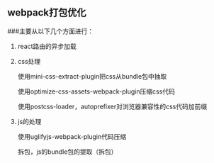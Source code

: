 ## webpack打包优化


###主要从以下几个方面进行：

1. react路由的异步加载

2. css处理

    使用mini-css-extract-plugin把css从bundle包中抽取
    
    使用optimize-css-assets-webpack-plugin压缩css代码
    
    使用postcss-loader，autoprefixer对浏览器兼容性的css代码加前缀
    
3. js的处理

    使用uglifyjs-webpack-plugin代码压缩
    
    拆包，js的bundle包的提取（拆包）
